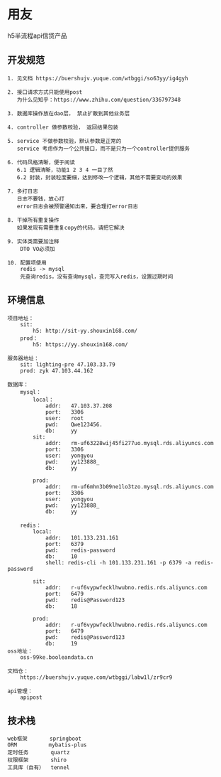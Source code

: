 # 用友
h5半流程api信贷产品

## 开发规范
    1. 见文档 https://buershujv.yuque.com/wtbggi/so63yy/ig4gyh
    
    2. 接口请求方式只能使用post
       为什么见知乎：https://www.zhihu.com/question/336797348
            
    3. 数据库操作放在dao层， 禁止扩散到其他业务层
    
    4. controller 做参数校验， 返回结果包装
    
    5. service 不做参数校验，默认参数是正常的
       service 考虑作为一个公共接口，而不是只为一个controller提供服务
       
    6. 代码风格清晰，便于阅读
       6.1 逻辑清晰，功能1 2 3 4 一目了然
       6.2 封装，封装粒度要细，达到修改一个逻辑，其他不需要变动的效果
       
    7. 多打日志
       日志不要钱，放心打
       error日志会被预警通知出来，要合理打error日志
       
    8. 干掉所有重复操作
       如果发现有需要重复copy的代码，请把它解决   
   
    9. 实体类需要加注释
        DTO VO必须加
        
    10. 配置项使用
        redis -> mysql 
        先查询redis，没有查询mysql，查完写入redis，设置过期时间         


## 环境信息
    项目地址：
        sit: 
            h5: http://sit-yy.shouxin168.com/
        prod：
            h5: https://yy.shouxin168.com/
    
    服务器地址：
        sit: lighting-pre 47.103.33.79
        prod: zyk 47.103.44.162
    
    数据库：
        mysql：
            local：
                addr:   47.103.37.208
                port:   3306
                user:   root
                pwd:    Qwe123456.
                db:     yy
            sit:
                addr:   rm-uf63228wij45fi277uo.mysql.rds.aliyuncs.com
                port:   3306
                user:   yongyou
                pwd:    yy123888_
                db:     yy
                
            prod:
                addr:   rm-uf6mhn3b09ne1lo3tzo.mysql.rds.aliyuncs.com
                port:   3306
                user:   yongyou
                pwd:    yy123888_
                db:     yy
                
        redis：
            local:
                addr:   101.133.231.161
                port:   6379
                pwd:    redis-password
                db:     10
                shell: redis-cli -h 101.133.231.161 -p 6379 -a redis-password
            
            sit:
                addr:   r-uf6vypwfecklhwubno.redis.rds.aliyuncs.com
                port:   6479
                pwd:    redis@Password123
                db:     18
            
            prod:
                addr:   r-uf6vypwfecklhwubno.redis.rds.aliyuncs.com
                port:   6479
                pwd:    redis@Password123
                db:     19
    oss地址：
        oss-99ke.booleandata.cn
            
    文档仓：
        https://buershujv.yuque.com/wtbggi/labw1l/zr9cr9
    
    api管理：
        apipost

## 技术栈
    web框架       springboot
    ORM          mybatis-plus
    定时任务       quartz
    权限框架       shiro
    工具库（自有）  tennel
